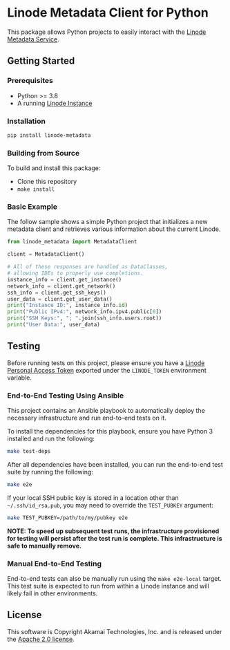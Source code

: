 # Linode Metadata Client for Python

This package allows Python projects to easily interact with the [Linode Metadata Service](https://www.linode.com/docs/products/compute/compute-instances/guides/metadata/?tabs=linode-api).

## Getting Started

### Prerequisites 

- Python >= 3.8
- A running [Linode Instance](https://www.linode.com/docs/api/linode-instances/)

### Installation

```bash
pip install linode-metadata
```

### Building from Source
To build and install this package:

- Clone this repository
- `make install`

### Basic Example

The follow sample shows a simple Python project that initializes a new metadata client and retrieves various information
about the current Linode.


```python
from linode_metadata import MetadataClient

client = MetadataClient()

# All of these responses are handled as DataClasses,
# allowing IDEs to properly use completions.
instance_info = client.get_instance()
network_info = client.get_network()
ssh_info = client.get_ssh_keys()
user_data = client.get_user_data()
print("Instance ID:", instance_info.id)
print("Public IPv4:", network_info.ipv4.public[0])
print("SSH Keys:", "; ".join(ssh_info.users.root))
print("User Data:", user_data)
```

## Testing

Before running tests on this project, please ensure you have a 
[Linode Personal Access Token](https://www.linode.com/docs/products/tools/api/guides/manage-api-tokens/)
exported under the `LINODE_TOKEN` environment variable.

### End-to-End Testing Using Ansible

This project contains an Ansible playbook to automatically deploy the necessary infrastructure 
and run end-to-end tests on it.

To install the dependencies for this playbook, ensure you have Python 3 installed and run the following:

```bash
make test-deps
```

After all dependencies have been installed, you can run the end-to-end test suite by running the following:

```bash
make e2e
```

If your local SSH public key is stored in a location other than `~/.ssh/id_rsa.pub`, 
you may need to override the `TEST_PUBKEY` argument:

```bash
make TEST_PUBKEY=/path/to/my/pubkey e2e
```

**NOTE: To speed up subsequent test runs, the infrastructure provisioned for testing will persist after the test run is complete. 
This infrastructure is safe to manually remove.**

### Manual End-to-End Testing

End-to-end tests can also be manually run using the `make e2e-local` target.
This test suite is expected to run from within a Linode instance and will likely 
fail in other environments.

## License

This software is Copyright Akamai Technologies, Inc. and is released under the [Apache 2.0 license](./LICENSE).
